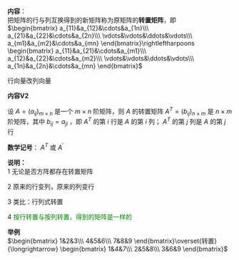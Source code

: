 **内容**：  
把矩阵的行与列互换得到的新矩阵称为原矩阵的**转置矩阵**，即  
 $\begin{bmatrix}  
a_{11}&a_{12}&\cdots&a_{1n}\\\   
a_{21}&a_{22}&\cdots&a_{2n}\\\   
\vdots&\vdots&\ddots&\vdots\\\   
a_{m1}&a_{m2}&\cdots&a_{mn}  
\end{bmatrix}\rightleftharpoons  
\begin{bmatrix}  
a_{11}&a_{21}&\cdots&a_{m1}\\\   
a_{12}&a_{22}&\cdots&a_{m2}\\\   
\vdots&\vdots&\ddots&\vdots\\\   
a_{1n}&a_{2n}&\cdots&a_{mn}  
\end{bmatrix}$   
  
行向量改列向量  
  
**内容V2**  
  
设 $A=(a_{ij})_{m\times n}$ 是一个 $m\times n$ 阶矩阵，则 $A$ 的转置矩阵 $A^T=(b_{ij})_{n\times m}$ 是 $n\times m$ 阶矩阵，其中 $b_{ij}=a_{ji}$ ，即 $A^T$ 的第 $i$ 行是 $A$ 的第 $i$ 列； $A^T$ 的第 $j$ 列是 $A$ 的第 $j$ 行  
  
**数学记号**： $A^T\text{ 或 }A^\prime$   
  
**说明：**  
1 无论是否方阵都存在转置矩阵  
  
2 原来的行变列，原来的列变行  
  
3 类比：行列式转置  
  
4 <font color=green>按行转置与按列转置，得到的矩阵是一样的</font>  
  
**举例**  
 $\begin{bmatrix}  
1&2&3\\\ 4&5&6\\\ 7&8&9  
\end{bmatrix}\overset{转置}{\longrightarrow}  
\begin{bmatrix}  
1&4&7\\\ 2&5&8\\\ 3&6&9  
\end{bmatrix}$   
